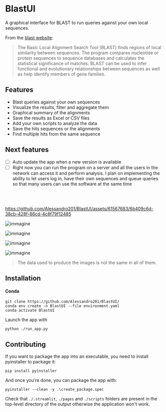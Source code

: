 # BlastUI

A graphical interface for BLAST to run queries against your own local sequences.

From the [blast website](https://blast.ncbi.nlm.nih.gov/Blast.cgi):
> The Basic Local Alignment Search Tool (BLAST) finds regions of local similarity between sequences.
> The program compares nucleotide or protein sequences to sequence databases and calculates the
> statistical significance of matches. BLAST can be used to infer functional and evolutionary relationships
> between sequences as well as help identify members of gene families.

## Features

- Blast queries against your own sequences
- Visualize the results, filter and aggregate them
- Graphical summary of the alignments
- Save the results as Excel or CSV files
- Add your own scripts to analyze the data
- Save the hits sequences or the alignments
- Find multiple hits from the same sequence

## Next features

- [ ] Auto update the app when a new version is available
- [ ] Right now you can run the program on a server and all the users in the network can access it and perform analysis. I plan on implementing the ability to let users log in, have their own sequences and queue queries so that many users can use the software at the same time

<br>
<br>

https://github.com/Alessandro201/BlastUI/assets/61567683/6b409c6d-38cb-428f-86cd-4c8f79f12485


![immagine](https://user-images.githubusercontent.com/61567683/227249073-3cb94f8e-e045-40be-8ff9-91de799537bb.png)

![immagine](https://user-images.githubusercontent.com/61567683/227252687-d1fb102a-72c4-47b4-91eb-17f617ef9a5e.png)

![immagine](https://user-images.githubusercontent.com/61567683/227253947-c1a8f3ec-d255-406b-848f-33985cc26c14.png)

![immagine](https://user-images.githubusercontent.com/61567683/227254938-732ed1ac-27a5-4f04-a49e-186d47fb180c.png)

> The data used to produce the images is not the same in all of them.

## Installation

#### Conda

```
git clone https://github.com/Alessandro201/BlastUI/
conda env create -n BlastUI --file environment.yaml
conda activate BlastUI
```

Launch the app with
```
python ./run_app.py
```

## Contributing 

If you want to package the app into an executable, you need to install pyinstaller to package it:

```
pip install pyinstaller
```

And once you're done, you can package the app with:

```
pyinstaller --clean -y .\create_package.spec 
```

Check that `./.streamlit`, `./pages` and `./scripts` folders are present in the top-level directory of the output
otherwise the application won't work.
